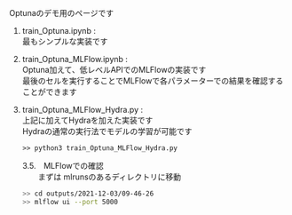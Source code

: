 Optunaのデモ用のページです  

1. train_Optuna.ipynb :  
最もシンプルな実装です


2. train_Optuna_MLFlow.ipynb :   
Optuna加えて、低レベルAPIでのMLFlowの実装です  
最後のセルを実行することでMLFlowで各パラメーターでの結果を確認することができます

3. train_Optuna_MLFlow_Hydra.py :    
上記に加えてHydraを加えた実装です  
Hydraの通常の実行法でモデルの学習が可能です
    ```
    >> python3 train_Optuna_MLFlow_Hydra.py
    ```
    3.5.　MLFlowでの確認  
    　　まずは mlrunsのあるディレクトリに移動
    ```sh
    >> cd outputs/2021-12-03/09-46-26 
    >> mlflow ui --port 5000
    ```